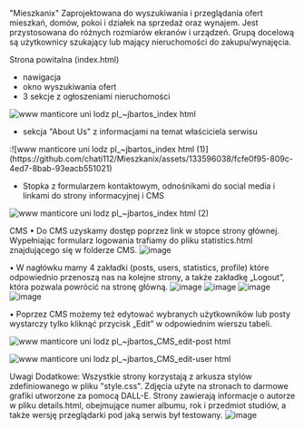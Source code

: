 "Mieszkanix" 
Zaprojektowana do wyszukiwania i przeglądania ofert mieszkań, domów, pokoi i działek na sprzedaż oraz wynajem. Jest przystosowana do różnych rozmiarów ekranów i urządzeń. Grupą docelową są użytkownicy szukający lub mający nieruchomości do zakupu/wynajęcia. 

Strona powitalna (index.html)
- nawigacja
- okno wyszukiwania ofert
- 3 sekcje z ogłoszeniami nieruchomości

![www manticore uni lodz pl_~jbartos_index html](https://github.com/chati112/Mieszkanix/assets/133596038/0d6ce9e1-24a9-4ceb-88b9-9cf05897f4cb)

- sekcja "About Us" z informacjami na temat właściciela serwisu
  
<head>:![www manticore uni lodz pl_~jbartos_index html (1)](https://github.com/chati112/Mieszkanix/assets/133596038/fcfe0f95-809c-4ed7-8bab-93eacb551021)

- Stopka z formularzem kontaktowym, odnośnikami do social media i linkami do strony informacyjnej i CMS

![www manticore uni lodz pl_~jbartos_index html (2)](https://github.com/chati112/Mieszkanix/assets/133596038/0d986216-51ff-497d-9b1a-32dd759a700d)


CMS
•	Do CMS uzyskamy dostęp poprzez link w stopce strony głównej. Wypełniając formularz logowania trafiamy do pliku statistics.html znajdującego się w folderze CMS. 
![image](https://github.com/chati112/Mieszkanix/assets/133596038/ba96187e-74cf-445c-a584-eb5644f53e87)

•	W nagłówku mamy 4 zakładki (posts, users, statistics, profile) które odpowiednio przenoszą nas na kolejne strony, a także zakładkę  „Logout”, która pozwala powrócić na stronę główną.
![image](https://github.com/chati112/Mieszkanix/assets/133596038/4fbf6de5-e843-4eee-80a5-63c85c3d1af3)
![image](https://github.com/chati112/Mieszkanix/assets/133596038/6f8a40e0-e6eb-4de6-8ee8-aee0ab7493a9)
![image](https://github.com/chati112/Mieszkanix/assets/133596038/42e92c7f-f018-4d11-b151-e65d28698c64)
![image](https://github.com/chati112/Mieszkanix/assets/133596038/12c2af4d-cd59-4ef6-b715-a5e015cda6e9)

•	Poprzez CMS możemy też edytować wybranych użytkowników lub posty wystarczy tylko kliknąć przycisk „Edit” w odpowiednim wierszu tabeli. 

![www manticore uni lodz pl_~jbartos_CMS_edit-post html](https://github.com/chati112/Mieszkanix/assets/133596038/eecc4800-be05-4660-8e75-87277b2ccab8)

![www manticore uni lodz pl_~jbartos_CMS_edit-user html](https://github.com/chati112/Mieszkanix/assets/133596038/db5e9776-61f8-436c-a42e-56ce84c63b89)

Uwagi Dodatkowe:
Wszystkie strony korzystają z arkusza stylów zdefiniowanego w pliku "style.css".
Zdjęcia użyte na stronach to darmowe grafiki utworzone za pomocą DALL-E.
Strony zawierają informacje o autorze w pliku details.html, obejmujące numer albumu, rok i przedmiot studiów, a także wersję przeglądarki pod jaką serwis był testowany.
![image](https://github.com/chati112/Mieszkanix/assets/133596038/1ddac7b4-8b80-4c01-a226-5e98c3a1f354)







